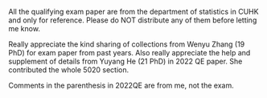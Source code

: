 All the qualifying exam paper are from the department of statistics in CUHK and only for reference. Please do NOT distribute any of them before letting me know. 

Really appreciate the kind sharing of collections from Wenyu Zhang (19 PhD) for exam paper from past years. Also really appreciate the help and supplement of details from Yuyang He (21 PhD) in 2022 QE paper. She contributed the whole 5020 section. 

Comments in the parenthesis in 2022QE are from me, not the exam.
